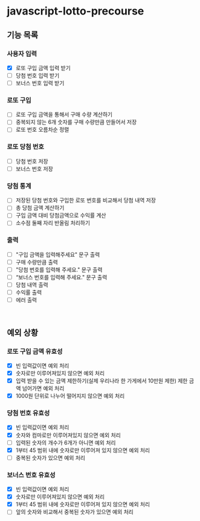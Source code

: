 # javascript-lotto-precourse

## 기능 목록

### 사용자 입력

- [x] 로또 구입 금액 입력 받기
- [ ] 당첨 번호 입력 받기
- [ ] 보너스 번호 입력 받기

### 로또 구입

- [ ] 로또 구입 금액을 통해서 구매 수량 계산하기
- [ ] 중복되지 않는 6개 숫자를 구매 수량만큼 만들어서 저장
- [ ] 로또 번호 오름차순 정렬

### 로또 당첨 번호

- [ ] 당첨 번호 저장
- [ ] 보너스 번호 저장

### 당첨 통계

- [ ] 저장된 당첨 번호와 구입한 로또 번호를 비교해서 당첨 내역 저장
- [ ] 총 당첨 금액 계산하기
- [ ] 구입 금액 대비 당첨금액으로 수익률 계산
- [ ] 소수점 둘째 자리 반올림 처리하기

### 출력

- [ ] "구입 금액을 입력해주세요" 문구 출력
- [ ] 구매 수량만큼 출력
- [ ] "당첨 번호를 입력해 주세요." 문구 출력
- [ ] “보너스 번호를 입력해 주세요." 문구 출력
- [ ] 당첨 내역 출력
- [ ] 수익률 출력
- [ ] 에러 출력

&nbsp;

## 예외 상황

### 로또 구입 금액 유효성

- [x] 빈 입력값이면 예외 처리
- [x] 숫자로만 이루어져있지 않으면 예외 처리
- [x] 입력 받을 수 있는 금액 제한하기(실제 우리나라 한 가게에서 10만원 제한) 제한 금액 넘어가면 예외 처리
- [x] 1000원 단위로 나누어 떨어지지 않으면 예외 처리

### 당첨 번호 유효성

- [x] 빈 입력값이면 예외 처리
- [x] 숫자와 컴마로만 이루어져있지 않으면 예외 처리
- [ ] 입력된 숫자의 개수가 6개가 아니면 예외 처리
- [x] 1부터 45 범위 내에 숫자로만 이루어져 있지 않으면 예외 처리
- [ ] 중복된 숫자가 있으면 예외 처리

### 보너스 번호 유효성

- [x] 빈 입력값이면 예외 처리
- [x] 숫자로만 이루어져있지 않으면 예외 처리
- [x] 1부터 45 범위 내에 숫자로만 이루어져 있지 않으면 예외 처리
- [ ] 앞의 숫자와 비교해서 중복된 숫자가 있으면 예외 처리
